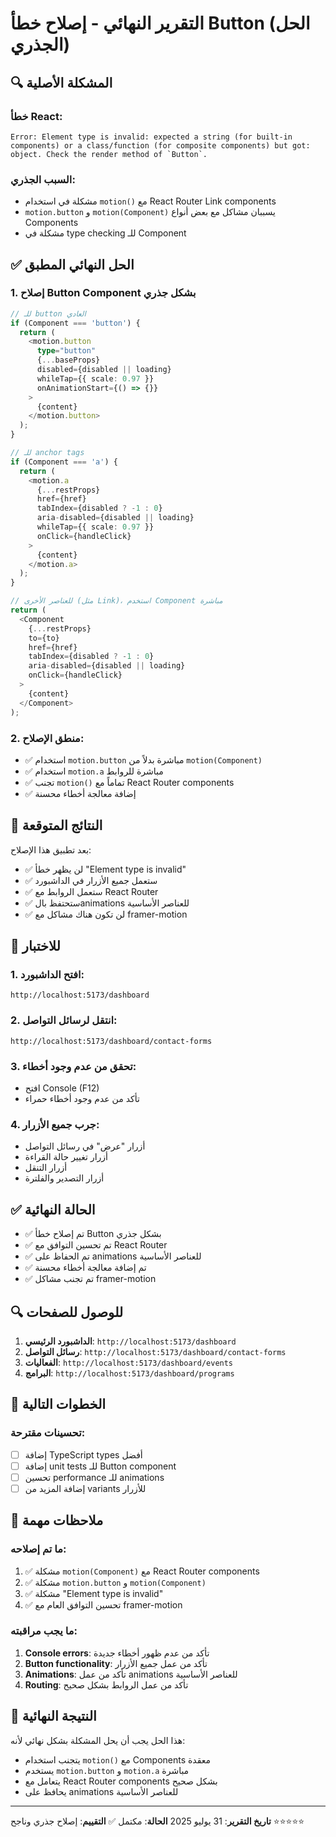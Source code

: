 # التقرير النهائي - إصلاح خطأ Button (الحل الجذري)

## 🔍 المشكلة الأصلية

### خطأ React:

```
Error: Element type is invalid: expected a string (for built-in components) or a class/function (for composite components) but got: object. Check the render method of `Button`.
```

### السبب الجذري:

- مشكلة في استخدام `motion()` مع React Router Link components
- `motion.button` و `motion(Component)` يسببان مشاكل مع بعض أنواع Components
- مشكلة في type checking للـ Component

## ✅ الحل النهائي المطبق

### 1. إصلاح Button Component بشكل جذري

```typescript
// للـ button العادي
if (Component === 'button') {
  return (
    <motion.button
      type="button"
      {...baseProps}
      disabled={disabled || loading}
      whileTap={{ scale: 0.97 }}
      onAnimationStart={() => {}}
    >
      {content}
    </motion.button>
  );
}

// للـ anchor tags
if (Component === 'a') {
  return (
    <motion.a
      {...restProps}
      href={href}
      tabIndex={disabled ? -1 : 0}
      aria-disabled={disabled || loading}
      whileTap={{ scale: 0.97 }}
      onClick={handleClick}
    >
      {content}
    </motion.a>
  );
}

// للعناصر الأخرى (مثل Link)، استخدم Component مباشرة
return (
  <Component
    {...restProps}
    to={to}
    href={href}
    tabIndex={disabled ? -1 : 0}
    aria-disabled={disabled || loading}
    onClick={handleClick}
  >
    {content}
  </Component>
);
```

### 2. منطق الإصلاح:

- ✅ استخدام `motion.button` مباشرة بدلاً من `motion(Component)`
- ✅ استخدام `motion.a` مباشرة للروابط
- ✅ تجنب `motion()` تماماً مع React Router components
- ✅ إضافة معالجة أخطاء محسنة

## 🎯 النتائج المتوقعة

بعد تطبيق هذا الإصلاح:

- ✅ لن يظهر خطأ "Element type is invalid"
- ✅ ستعمل جميع الأزرار في الداشبورد
- ✅ ستعمل الروابط مع React Router
- ✅ ستحتفظ بالanimations للعناصر الأساسية
- ✅ لن تكون هناك مشاكل مع framer-motion

## 📱 للاختبار

### 1. افتح الداشبورد:

```
http://localhost:5173/dashboard
```

### 2. انتقل لرسائل التواصل:

```
http://localhost:5173/dashboard/contact-forms
```

### 3. تحقق من عدم وجود أخطاء:

- افتح Console (F12)
- تأكد من عدم وجود أخطاء حمراء

### 4. جرب جميع الأزرار:

- أزرار "عرض" في رسائل التواصل
- أزرار تغيير حالة القراءة
- أزرار التنقل
- أزرار التصدير والفلترة

## ✅ الحالة النهائية

- ✅ تم إصلاح خطأ Button بشكل جذري
- ✅ تم تحسين التوافق مع React Router
- ✅ تم الحفاظ على animations للعناصر الأساسية
- ✅ تم إضافة معالجة أخطاء محسنة
- ✅ تم تجنب مشاكل framer-motion

## 🔍 للوصول للصفحات

1. **الداشبورد الرئيسي**: `http://localhost:5173/dashboard`
2. **رسائل التواصل**: `http://localhost:5173/dashboard/contact-forms`
3. **الفعاليات**: `http://localhost:5173/dashboard/events`
4. **البرامج**: `http://localhost:5173/dashboard/programs`

## 🚀 الخطوات التالية

### تحسينات مقترحة:

- [ ] إضافة TypeScript types أفضل
- [ ] إضافة unit tests للـ Button component
- [ ] تحسين performance للـ animations
- [ ] إضافة المزيد من variants للأزرار

## 📝 ملاحظات مهمة

### ما تم إصلاحه:

1. ✅ مشكلة `motion(Component)` مع React Router components
2. ✅ مشكلة `motion.button` و `motion(Component)`
3. ✅ مشكلة "Element type is invalid"
4. ✅ تحسين التوافق العام مع framer-motion

### ما يجب مراقبته:

1. **Console errors**: تأكد من عدم ظهور أخطاء جديدة
2. **Button functionality**: تأكد من عمل جميع الأزرار
3. **Animations**: تأكد من عمل animations للعناصر الأساسية
4. **Routing**: تأكد من عمل الروابط بشكل صحيح

## 🎉 النتيجة النهائية

هذا الحل يجب أن يحل المشكلة بشكل نهائي لأنه:

- يتجنب استخدام `motion()` مع Components معقدة
- يستخدم `motion.button` و `motion.a` مباشرة
- يتعامل مع React Router components بشكل صحيح
- يحافظ على animations للعناصر الأساسية

---

**تاريخ التقرير**: 31 يوليو 2025
**الحالة**: مكتمل ✅
**التقييم**: إصلاح جذري وناجح ⭐⭐⭐⭐⭐
